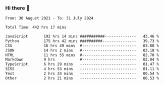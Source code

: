### Hi there 👋

<!--
**dominoto/dominoto** is a ✨ _special_ ✨ repository because its `README.md` (this file) appears on your GitHub profile.

Here are some ideas to get you started:

- 🔭 I’m currently working on ...
- 🌱 I’m currently learning ...
- 👯 I’m looking to collaborate on ...
- 🤔 I’m looking for help with ...
- 💬 Ask me about ...
- 📫 How to reach me: ...
- 😄 Pronouns: ...
- ⚡ Fun fact: ...
-->
<!--START_SECTION:waka-->

```txt
From: 30 August 2021 - To: 31 July 2024

Total Time: 442 hrs 17 mins

JavaScript       192 hrs 14 mins ###########--------------   43.46 %
Python           175 hrs 42 mins ##########---------------   39.73 %
CSS              16 hrs 49 mins  #------------------------   03.80 %
JSON             14 hrs 2 mins   #------------------------   03.18 %
HTML             11 hrs 55 mins  #------------------------   02.70 %
Markdown         9 hrs           #------------------------   02.04 %
TypeScript       6 hrs 29 mins   -------------------------   01.47 %
SCSS             4 hrs 53 mins   -------------------------   01.11 %
Text             2 hrs 24 mins   -------------------------   00.54 %
Other            2 hrs 21 mins   -------------------------   00.53 %
```

<!--END_SECTION:waka-->
